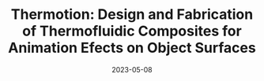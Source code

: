 ---
title: 'Thermotion: Design and Fabrication of Thermofluidic Composites for Animation Efects on Object Surfaces'
authors: 'Tianyu Yu, Weiye Xu, Haiqing Xu, Guanhong Liu, Chang Liu, Guanyun Wang, Haipeng Mi'
venue: "CHI '23"
doi: 'https://dl.acm.org/doi/10.1145/3544548.3580743'
reason: 'Dynamic display on complex shapes using thermofluids'
picked_by: 'Zining Zhang'
date: 2023-05-08
---